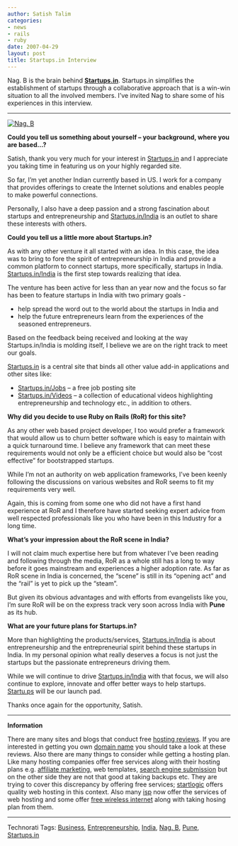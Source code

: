 ```yaml
---
author: Satish Talim
categories:
- news
- rails
- ruby
date: 2007-04-29
layout: post
title: Startups.in Interview
---
```


Nag. B is the brain behind **[Startups.in](http://startups.in/)**.
Startups.in simplifies the establishment of startups through a
collaborative approach that is a win-win situation to all the involved
members. I’ve invited Nag to share some of his experiences in this
interview.
<!--more-->

* * * * *

[![Nag.
B](http://startups.in/India/images/nag.png)](http://startups.in/India/images/nag.png "Nag. B")

**Could you tell us something about yourself – your background, where
you are based…?**

Satish, thank you very much for your interest in
[Startups.in](http://startups.in/) and I appreciate you taking time in
featuring us on your highly regarded site.

So far, I’m yet another Indian currently based in US. I work for a
company that provides offerings to create the Internet solutions and
enables people to make powerful connections.

Personally, I also have a deep passion and a strong fascination about
startups and entrepreneurship and
[Startups.in/India](http://startups.in/India) is an outlet to share
these interests with others.

**Could you tell us a little more about Startups.in?**

As with any other venture it all started with an idea. In this case, the
idea was to bring to fore the spirit of entrepreneurship in India and
provide a common platform to connect startups, more specifically,
startups in India. [Startups.in/India](http://startups.in/India) is the
first step towards realizing that idea.

The venture has been active for less than an year now and the focus so
far has been to feature startups in India with two primary goals -

-   help spread the word out to the world about the startups in India
    and
-   help the future entrepreneurs learn from the experiences of the
    seasoned entrepreneurs.

Based on the feedback being received and looking at the way
Startups.in/India is molding itself, I believe we are on the right track
to meet our goals.

[Startups.in](http://startups.in/) is a central site that binds all
other value add-in applications and other sites like:

-   [Startups.in/Jobs](http://jobs.startups.in/) – a free job posting
    site
-   [Startups.in/Videos](http://videos.startups.in/) – a collection of
    educational videos highlighting entrepreneurship and technology
    etc., in addition to others.

**Why did you decide to use Ruby on Rails (RoR) for this site?**

As any other web based project developer, I too would prefer a framework
that would allow us to churn better software which is easy to maintain
with a quick turnaround time. I believe any framework that can meet
these requirements would not only be a efficient choice but would also
be “cost effective” for bootstrapped startups.

While I’m not an authority on web application frameworks, I’ve been
keenly following the discussions on various websites and RoR seems to
fit my requirements very well.

Again, this is coming from some one who did not have a first hand
experience at RoR and I therefore have started seeking expert advice
from well respected professionals like you who have been in this
Industry for a long time.

**What’s your impression about the RoR scene in India?**

I will not claim much expertise here but from whatever I’ve been reading
and following through the media, RoR as a whole still has a long to way
before it goes mainstream and experiences a higher adoption rate. As far
as RoR scene in India is concerned, the “scene” is still in its “opening
act” and the “rail” is yet to pick up the “steam”.

But given its obvious advantages and with efforts from evangelists like
you, I’m sure RoR will be on the express track very soon across India
with **Pune** as its hub.

**What are your future plans for Startups.in?**

More than highlighting the products/services,
[Startups.in/India](http://startups.in/India) is about entrepreneurship
and the entrepreneurial spirit behind these startups in India. In my
personal opinion what really deserves a focus is not just the startups
but the passionate entrepreneurs driving them.

While we will continue to drive
[Startups.in/India](http://startups.in/India) with that focus, we will
also continue to explore, innovate and offer better ways to help
startups. [Startu.ps](http://startu.ps/) will be our launch pad.

Thanks once again for the opportunity, Satish.

* * * * *

**Information**

There are many sites and blogs that conduct free [hosting
reviews](http://www.thehostplanet.com/reviews/reviews.html). If you are
interested in getting you own [domain
name](http://www.registeranydomain.com) you should take a look at these
reviews. Also there are many things to consider while getting a hosting
plan. Like many hosting companies offer free services along with their
hosting plans e.g. [affiliate
marketing](http://www.performanceppc.com/Affiliate-Marketing/), web
templates, [search engine
submission](http://www.1-hit.com/free-search-engine-submit.php) but on
the other side they are not that good at taking backups etc. They are
trying to cover this discrepancy by offering free services;
[startlogic](http://www.complete-website-hosting.com/review-startlogic.htm)
offers quality web hosting in this context. Also many
[isp](http://www.ispsushi.com) now offer the services of web hosting and
some offer [free wireless internet](http://www.cableunplugged.com) along
with taking hosing plan from them.

* * * * *


Technorati Tags: [Business](http://technorati.com/tag/Business),
[Entrepreneurship](http://technorati.com/tag/Entrepreneurship),
[India](http://technorati.com/tag/India), [Nag.
B](http://technorati.com/tag/Nag.+B),
[Pune](http://technorati.com/tag/Pune),
[Startups.in](http://technorati.com/tag/Startups.in)
